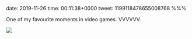 date: 2019-11-26
time: 00:11:38+0000
tweet: 1199118478655008768
%%%

One of my favourite moments in video games. VVVVVV.

![](EKQf5Q7WkAUQYgP.jpg)
